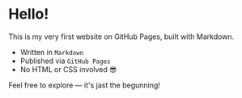 # Hello!

This is my very first website on GitHub Pages, built with Markdown.

- Written in `Markdown`
- Published via `GitHub Pages`
- No HTML or CSS involved 😎

Feel free to explore — it's jast the begunning!